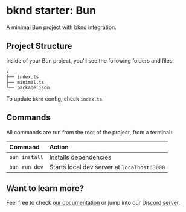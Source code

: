 # bknd starter: Bun
A minimal Bun project with bknd integration.

## Project Structure

Inside of your Bun project, you'll see the following folders and files:

```text
/
├── index.ts
├── minimal.ts
└── package.json
```

To update `bknd` config, check `index.ts`.

## Commands

All commands are run from the root of the project, from a terminal:

| Command                   | Action                                      |
|:--------------------------|:--------------------------------------------|
| `bun install`             | Installs dependencies                       |
| `bun run dev`             | Starts local dev server at `localhost:3000` |

## Want to learn more?

Feel free to check [our documentation](https://docs.bknd.io/integration/bun) or jump into our [Discord server](https://discord.gg/952SFk8Tb8).
